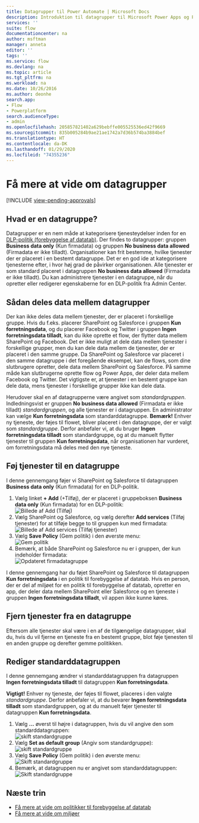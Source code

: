 ```yaml
---
title: Datagrupper til Power Automate | Microsoft Docs
description: Introduktion til datagrupper til Microsoft Power Apps og Power Automate.
services: ''
suite: flow
documentationcenter: na
author: msftman
manager: anneta
editor: ''
tags: ''
ms.service: flow
ms.devlang: na
ms.topic: article
ms.tgt_pltfrm: na
ms.workload: na
ms.date: 10/26/2016
ms.author: deonhe
search.app:
- Flow
- Powerplatform
search.audienceType:
- admin
ms.openlocfilehash: 205857821402a629bebffe005525536ed42f9669
ms.sourcegitcommit: 835b005284b9ae21ae1742a7d36b574ba3884bef
ms.translationtype: HT
ms.contentlocale: da-DK
ms.lasthandoff: 01/29/2020
ms.locfileid: "74355236"
---
```

# <a name="learn-all-about-data-groups"></a>Få mere at vide om datagrupper
[!INCLUDE [view-pending-approvals](includes/cc-rebrand.md)]
## <a name="what-is-a-data-group"></a>Hvad er en datagruppe?
Datagrupper er en nem måde at kategorisere tjenesteydelser inden for en [DLP-politik (forebyggelse af datatab)](prevent-data-loss.md). Der findes to datagrupper: gruppen **Business data only** (Kun firmadata) og gruppen **No business data allowed** (Firmadata er ikke tilladt). Organisationer kan frit bestemme, hvilke tjenester der er placeret i en bestemt datagruppe. Det er en god ide at kategorisere tjenesterne efter, i hvor høj grad de påvirker organisationen. Alle tjenester er som standard placeret i datagruppen **No business data allowed** (Firmadata er ikke tilladt). Du kan administrere tjenester i en datagruppe, når du opretter eller redigerer egenskaberne for en DLP-politik fra Admin Center.

## <a name="how-data-is-shared-between-data-groups"></a>Sådan deles data mellem datagrupper
Der kan ikke deles data mellem tjenester, der er placeret i forskellige gruppe. Hvis du f.eks. placerer SharePoint og Salesforce i gruppen **Kun forretningsdata**, og du placerer Facebook og Twitter i gruppen **Ingen forretningsdata tilladt**, kan du ikke oprette et flow, der flytter data mellem SharePoint og Facebook. Det er ikke muligt at dele data mellem tjenester i forskellige grupper, men du kan dele data mellem de tjenester, der er placeret i den samme gruppe. Da SharePoint og Salesforce var placeret i den samme datagruppe i det foregående eksempel, kan de flows, som dine slutbrugere opretter, dele data mellem SharePoint og Salesforce. På samme måde kan slutbrugerne oprette flow og Power Apps, der deler data mellem Facebook og Twitter. Det vigtigste er, at tjenester i en bestemt gruppe kan dele data, mens tjenester i forskellige grupper ikke kan dele data.  

Herudover skal en af datagrupperne være angivet som *standardgruppen*. Indledningsvist er gruppen **No business data allowed** (Firmadata er ikke tilladt) *standardgruppen*, og alle tjenester er i datagruppen. En administrator kan vælge **Kun forretningsdata** som standarddatagruppe. **Bemærk!** Enhver ny tjeneste, der føjes til flowet, bliver placeret i den datagruppe, der er valgt som *standardgruppe*. Derfor anbefaler vi, at du bruger **Ingen forretningsdata tilladt** som standardgruppe, og at du manuelt flytter tjenester til gruppen **Kun forretningsdata**, når organisationen har vurderet, om forretningsdata må deles med den nye tjeneste.

## <a name="add-services-to-a-data-group"></a>Føj tjenester til en datagruppe
I denne gennemgang føjer vi SharePoint og Salesforce til datagruppen **Business data only** (Kun firmadata) for en DLP-politik. 

1. Vælg linket **+ Add** (+Tilføj), der er placeret i gruppeboksen **Business data only** (Kun firmadata) for en DLP-politik:    
   ![Billede af Add (Tilføj)](./media/introduction-to-data-groups/add-to-data-group-1.png)  
2. Vælg SharePoint og Salesforce, og vælg derefter **Add services** (Tilføj tjenester) for at tilføje begge to til gruppen kun med firmadata:    
   ![Billede af Add services (Tilføj tjenester)](./media/introduction-to-data-groups/add-to-data-group-2.png)  
3. Vælg **Save Policy** (Gem politik) i den øverste menu:  
   ![Gem politik](./media/introduction-to-data-groups/add-to-data-group-4.png) 
4. Bemærk, at både SharePoint og Salesforce nu er i gruppen, der kun indeholder firmadata:  
   ![Opdateret firmadatagruppe](./media/introduction-to-data-groups/add-to-data-group-3.png)   

I denne gennemgang har du føjet SharePoint og Salesforce til datagruppen **Kun forretningsdata** i en politik til forebyggelse af datatab. Hvis en person, der er del af miljøet for en politik til forebyggelse af datatab, opretter en app, der deler data mellem SharePoint eller Salesforce og en tjeneste i gruppen **Ingen forretningsdata tilladt**, vil appen ikke kunne køres.

## <a name="remove-services-from-a-data-group"></a>Fjern tjenester fra en datagruppe
Eftersom alle tjenester skal være i en af de tilgængelige datagrupper, skal du, hvis du vil fjerne en tjeneste fra en bestemt gruppe, blot føje tjenesten til en anden gruppe og derefter gemme politikken.  

## <a name="change-the-default-data-group"></a>Rediger standarddatagruppen
I denne gennemgang ændrer vi standarddatagruppen fra datagruppen **Ingen forretningsdata tilladt** til datagruppen **Kun forretningsdata**.  

**Vigtigt!** Enhver ny tjeneste, der føjes til flowet, placeres i den valgte *standardgruppe*. Derfor anbefaler vi, at du bevarer **Ingen forretningsdata tilladt** som standardgruppen, og at du manuelt føjer tjenester til datagruppen **Kun forretningsdata**.

1. Vælg **...** øverst til højre i datagruppen, hvis du vil angive den som standarddatagruppen:    
   ![skift standardgruppe](./media/introduction-to-data-groups/default-data-group-0.png)  
2. Vælg **Set as default group** (Angiv som standardgruppe):  
   ![skift standardgruppe](./media/introduction-to-data-groups/default-data-group-1.png)   
3. Vælg **Save Policy** (Gem politik) i den øverste menu:  
   ![Skift standardgruppe](./media/introduction-to-data-groups/add-to-data-group-4.png) 
4. Bemærk, at datagruppen nu er angivet som standarddatagruppen:  
   ![Skift standardgruppe](./media/introduction-to-data-groups/default-data-group-2.png)   

## <a name="next-steps"></a>Næste trin
* [Få mere at vide om politikker til forebyggelse af datatab](prevent-data-loss.md)
* [Få mere at vide om miljøer](environments-overview-admin.md)   


